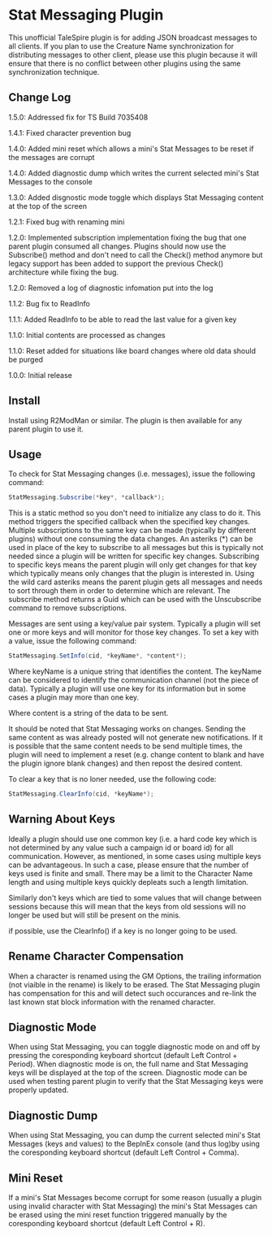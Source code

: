 # Stat Messaging Plugin

This unofficial TaleSpire plugin is for adding JSON broadcast messages to all clients.
If you plan to use the Creature Name synchronization for distributing messages to other client,
please use this plugin because it will ensure that there is no conflict between other plugins
using the same synchronization technique.

## Change Log

1.5.0: Addressed fix for TS Build 7035408

1.4.1: Fixed character prevention bug

1.4.0: Added mini reset which allows a mini's Stat Messages to be reset if the messages are corrupt

1.4.0: Added diagnostic dump which writes the current selected mini's Stat Messages to the console

1.3.0: Added disgnostic mode toggle which displays Stat Messaging content at the top of the screen

1.2.1: Fixed bug with renaming mini

1.2.0: Implemented subscription implementation fixing the bug that one parent plugin consumed all changes.
       Plugins should now use the Subscribe() method and don't need to call the Check() method anymore but
	   legacy support has been added to support the previous Check() architecture while fixing the bug.
	   
1.2.0: Removed a log of diagnostic infomation put into the log

1.1.2: Bug fix to ReadInfo

1.1.1: Added ReadInfo to be able to read the last value for a given key

1.1.0: Initial contents are processed as changes

1.1.0: Reset added for situations like board changes where old data should be purged

1.0.0: Initial release

## Install

Install using R2ModMan or similar. The plugin is then available for any parent plugin to use it.

## Usage

To check for Stat Messaging changes (i.e. messages), issue the following command:

```C#
StatMessaging.Subscribe(*key*, *callback*);
```

This is a static method so you don't need to initialize any class to do it. This method triggers
the specified callback when the specified key changes. Multiple subscriptions to the same key can
be made (typically by different plugins) without one consuming the data changes. An asteriks (*) can be
used in place of the key to subscribe to all messages but this is typically not needed since a plugin
will be written for specific key changes. Subscribing to specific keys means the parent plugin will
only get changes for that key which typically means only changes that the plugin is interested in.
Using the wild card asteriks means the parent plugin gets all messages and needs to sort through them
in order to determine which are relevant. The subscribe method returns a Guid which can be used with
the Unscubscribe command to remove subscriptions. 

Messages are sent using a key/value pair system. Typically a plugin will set one or more keys and
will monitor for those key changes. To set a key with a value, issue the following command:

```C#
StatMessaging.SetInfo(cid, *keyName*, *content*);
```

Where keyName is a unique string that identifies the content. The keyName can be considered to
identify the communication channel (not the piece of data). Typically a plugin will use one key
for its information but in some cases a plugin may more than one key.

Where content is a string of the data to be sent.

It should be noted that Stat Messaging works on changes. Sending the same content as was already
posted will not generate new notifications. If it is possible that the same content needs to be
send multiple times, the plugin will need to implement a reset (e.g. change content to blank and
have the plugin ignore blank changes) and then repost the desired content.

To clear a key that is no loner needed, use the following code:

```C#
StatMessaging.ClearInfo(cid, *keyName*);
```

## Warning About Keys

Ideally a plugin should use one common key (i.e. a hard code key which is not determined by any
value such a campaign id or board id) for all communication. However, as mentioned, in some cases
using multiple keys can be advantageous. In such a case, please ensure that the number of keys
used is finite and small. There may be a limit to the Character Name length and using multiple
keys quickly depleats such a length limitation.

Similarly don't keys which are tied to some values that will change between sessions because
this will mean that the keys from old sessions will no longer be used but will still be present
on the minis.

if possible, use the ClearInfo() if a key is no longer going to be used.

## Rename Character Compensation

When a character is renamed using the GM Options, the trailing information (not viaible in the
rename) is likely to be erased. The Stat Messaging plugin has compensation for this and will
detect such occurances and re-link the last known stat block information with the renamed
character.

## Diagnostic Mode

When using Stat Messaging, you can toggle diagnostic mode on and off by pressing the coresponding
keyboard shortcut (default Left Control + Period). When diagnostic mode is on, the full name
and Stat Messaging keys will be displayed at the top of the screen. Diagnostic mode can be used
when testing parent plugin to verify that the Stat Messaging keys were properly updated.

## Diagnostic Dump

When using Stat Messaging, you can dump the current selected mini's Stat Messages (keys and values)
to the BepInEx console (and thus log)by using the coresponding keyboard shortcut (default
Left Control + Comma).

## Mini Reset

If a mini's Stat Messages become corrupt for some reason (usually a plugin using invalid character
with Stat Messaging) the mini's Stat Messages can be erased using the mini reset function triggered
manually by the coresponding keyboard shortcut (default Left Control + R).
